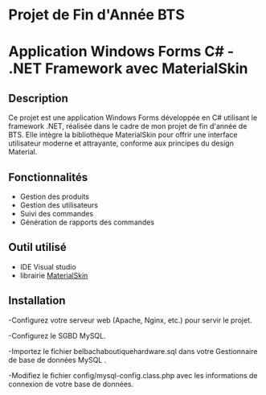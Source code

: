 # Projet de Fin d'Année BTS 
# Application Windows Forms C# - .NET Framework avec MaterialSkin


## Description
Ce projet est une application Windows Forms développée en C# utilisant le framework .NET, réalisée dans le cadre de mon projet de fin d'année de BTS. Elle intègre la bibliothèque MaterialSkin pour offrir une interface utilisateur moderne et attrayante, conforme aux principes du design Material. 

## Fonctionnalités
- Gestion des produits
- Gestion des utilisateurs
- Suivi des commandes
- Génération de rapports des commandes

## Outil utilisé
- IDE Visual studio
- librairie [MaterialSkin](https://github.com/IgnaceMaes/MaterialSkin)


## Installation

-Configurez votre serveur web (Apache, Nginx, etc.) pour servir le projet.

-Configurez le SGBD MySQL.
   
-Importez le fichier belbachaboutiquehardware.sql dans votre Gestionnaire de base de données MySQL .

-Modifiez le fichier config/mysql-config.class.php avec les informations de connexion de votre base de données.

